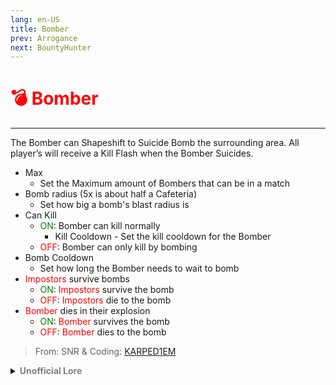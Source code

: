 ```yaml
---
lang: en-US
title: Bomber
prev: Arrogance
next: BountyHunter
---
```


# <font color=red>💣 <b>Bomber</b></font> <Badge text="Killing" type="tip" vertical="middle"/>
---

The Bomber can Shapeshift to Suicide Bomb the surrounding area. All player’s will receive a Kill Flash when the Bomber Suicides.
* Max
  * Set the Maximum amount of Bombers that can be in a match
* Bomb radius (5x is about half a Cafeteria)
  * Set how big a bomb's blast radius is
* Can Kill
  * <font color=green>ON</font>: Bomber can kill normally
    * Kill Cooldown - Set the kill cooldown for the Bomber
  * <font color=red>OFF</font>: Bomber can only kill by bombing
* Bomb Cooldown
  * Set how long the Bomber needs to wait to bomb
* <font color=red>Impostors</font> survive bombs
  * <font color=green>ON</font>: <font color=red>Impostors</font> survive the bomb
  * <font color=red>OFF</font>: <font color=red>Impostors</font> die to the bomb
* <font color=red>Bomber</font> dies in their explosion
  * <font color=green>ON</font>: <font color=red>Bomber</font> survives the bomb
  * <font color=red>OFF</font>: <font color=red>Bomber</font> dies to the bomb


> From: SNR & Coding: [KARPED1EM](https://github.com/KARPED1EM)

<details>
<summary><b><font color=gray>Unofficial Lore</font></b></summary>

Placeholder: This role is a ROLE OH EM GOSH
> Submitted by: Member
</details>